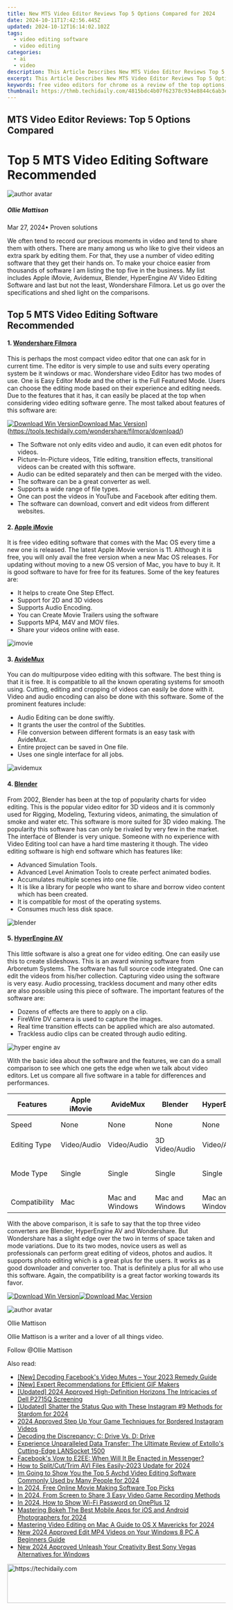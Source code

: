 ```yaml
---
title: New MTS Video Editor Reviews Top 5 Options Compared for 2024
date: 2024-10-11T17:42:56.445Z
updated: 2024-10-12T16:14:02.102Z
tags: 
  - video editing software
  - video editing
categories: 
  - ai
  - video
description: This Article Describes New MTS Video Editor Reviews Top 5 Options Compared for 2024
excerpt: This Article Describes New MTS Video Editor Reviews Top 5 Options Compared for 2024
keywords: free video editors for chrome os a review of the top options,online video editing for free the top options compared,top mac video editors of reviews and comparisons,top video editors for newbies free and paid options,mts video editor reviews top 5 options compared,divx video cutter reviews top 6 free options compared,vob video editor reviews top 5 free options
thumbnail: https://thmb.techidaily.com/4815bdc4b07f62378c934e8844c6ab3ed5ccd8bb0ecbd12c41105ddecee78795.jpg
---
```


## MTS Video Editor Reviews: Top 5 Options Compared

# Top 5 MTS Video Editing Software Recommended

![author avatar](https://images.wondershare.com/filmora/article-images/ollie-mattison.jpg)

##### Ollie Mattison

 Mar 27, 2024• Proven solutions

 We often tend to record our precious moments in video and tend to share them with others. There are many among us who like to give their videos an extra spark by editing them. For that, they use a number of video editing software that they get their hands on. To make your choice easier from thousands of software I am listing the top five in the business. My list includes Apple iMovie, Avidemux, Blender, HyperEngine AV Video Editing Software and last but not the least, Wondershare Filmora. Let us go over the specifications and shed light on the comparisons.

## Top 5 MTS Video Editing Software Recommended

#### 1\. [Wondershare Filmora](https://tools.techidaily.com/wondershare/filmora/download/)

 This is perhaps the most compact video editor that one can ask for in current time. The editor is very simple to use and suits every operating system be it windows or mac. Wondershare video Editor has two modes of use. One is Easy Editor Mode and the other is the Full Featured Mode. Users can choose the editing mode based on their experience and editing needs. Due to the features that it has, it can easily be placed at the top when considering video editing software genre. The most talked about features of this software are:

[![Download Win Version](https://images.wondershare.com/filmora/guide/download-btn-win.jpg)](https://tools.techidaily.com/wondershare/filmora/download/)[Download Mac Version](https://images.wondershare.com/filmora/guide/download-btn-mac.jpg)](https://tools.techidaily.com/wondershare/filmora/download/)

* The Software not only edits video and audio, it can even edit photos for videos.
* Picture-In-Picture videos, Title editing, transition effects, transitional videos can be created with this software.
* Audio can be edited separately and then can be merged with the video.
* The software can be a great converter as well.
* Supports a wide range of file types.
* One can post the videos in YouTube and Facebook after editing them.
* The software can download, convert and edit videos from different websites.

#### 2\. [Apple iMovie](https://www.apple.com/mac/imovie/)

 It is free video editing software that comes with the Mac OS every time a new one is released. The latest Apple iMovie version is 11\. Although it is free, you will only avail the free version when a new Mac OS releases. For updating without moving to a new OS version of Mac, you have to buy it. It is good software to have for free for its features. Some of the key features are:

* It helps to create One Step Effect.
* Support for 2D and 3D videos
* Supports Audio Encoding.
* You can Create Movie Trailers using the software
* Supports MP4, M4V and MOV files.
* Share your videos online with ease.

![imovie](https://images.wondershare.com/multimedia/imovie.jpg)

#### 3\. [AvideMux](http://sourceforge.net/projects/avidemux/files/latest/download)

 You can do multipurpose video editing with this software. The best thing is that it is free. It is compatible to all the known operating systems for smooth using. Cutting, editing and cropping of videos can easily be done with it. Video and audio encoding can also be done with this software. Some of the prominent features include:

* Audio Editing can be done swiftly.
* It grants the user the control of the Subtitles.
* File conversion between different formats is an easy task with AvideMux.
* Entire project can be saved in One file.
* Uses one single interface for all jobs.

![avidemux](https://images.wondershare.com/multimedia/avidemux.jpg)

#### 4\. [Blender](http://www.blender.org/download/)

 From 2002, Blender has been at the top of popularity charts for video editing. This is the popular video editor for 3D videos and it is commonly used for Rigging, Modeling, Texturing videos, animating, the simulation of smoke and water etc. This software is more suited for 3D video making. The popularity this software has can only be rivaled by very few in the market. The interface of Blender is very unique. Someone with no experience with Video Editing tool can have a hard time mastering it though. The video editing software is high end software which has features like:

* Advanced Simulation Tools.
* Advanced Level Animation Tools to create perfect animated bodies.
* Accumulates multiple scenes into one file.
* It is like a library for people who want to share and borrow video content which has been created.
* It is compatible for most of the operating systems.
* Consumes much less disk space.

![blender](https://images.wondershare.com/multimedia/blender01.jpg)

#### 5\. [HyperEngine AV](http://sourceforge.net/projects/hyperengine/files/latest/download?source=navbar)

 This little software is also a great one for video editing. One can easily use this to create slideshows. This is an award winning software from Arboretum Systems. The software has full source code integrated. One can edit the videos from his/her collection. Capturing video using the software is very easy. Audio processing, trackless document and many other edits are also possible using this piece of software. The important features of the software are:

* Dozens of effects are there to apply on a clip.
* FireWire DV camera is used to capture the images.
* Real time transition effects can be applied which are also automated.
* Trackless audio clips can be created through audio editing.

![hyper engine av](https://images.wondershare.com/multimedia/hyper-engine-av.jpg)

 With the basic idea about the software and the features, we can do a small comparison to see which one gets the edge when we talk about video editors. Let us compare all five software in a table for differences and performances.

| Features      | Apple iMovie | AvideMux        | Blender         | HyperEngine     | Wondershare Filmora                                  |
| ------------- | ------------ | --------------- | --------------- | --------------- | ---------------------------------------------------- |
| Speed         | None         | None            | None            | None            | Excellent (30X faster)                               |
| Editing Type  | Video/Audio  | Video/Audio     | 3D Video/Audio  | Video/Audio     | Video/Audio/Photos                                   |
| Mode Type     | Single       | Single          | Single          | Single          | Two Modes. Easy Editor and Full Featured Editor Mode |
| Compatibility | Mac          | Mac and Windows | Mac and Windows | Mac and Windows | Mac and Windows                                      |

 With the above comparison, it is safe to say that the top three video converters are Blender, HyperEngine AV and Wondershare. But Wondershare has a slight edge over the two in terms of space taken and mode variations. Due to its two modes, novice users as well as professionals can perform great editing of videos, photos and audios. It supports photo editing which is a great plus for the users. It works as a good downloader and converter too. That is definitely a plus for all who use this software. Again, the compatibility is a great factor working towards its favor.

[![Download Win Version](https://images.wondershare.com/filmora/guide/download-btn-win.jpg)](https://tools.techidaily.com/wondershare/filmora/download/)[![Download Mac Version](https://images.wondershare.com/filmora/guide/download-btn-mac.jpg)](https://tools.techidaily.com/wondershare/filmora/download/)

![author avatar](https://images.wondershare.com/filmora/article-images/ollie-mattison.jpg)

Ollie Mattison

Ollie Mattison is a writer and a lover of all things video.

Follow @Ollie Mattison

<ins class="adsbygoogle"
      style="display:block"
      data-ad-client="ca-pub-7571918770474297"
      data-ad-slot="8358498916"
      data-ad-format="auto"
      data-full-width-responsive="true"></ins>

<span class="atpl-alsoreadstyle">Also read:</span>
<div><ul>
<li><a href="https://facebook-clips.techidaily.com/new-decoding-facebooks-video-mutes-your-2023-remedy-guide/"><u>[New] Decoding Facebook's Video Mutes – Your 2023 Remedy Guide</u></a></li>
<li><a href="https://youtube-tips.techidaily.com/xpert-recommendations-for-efficient-gif-makers/"><u>[New] Expert Recommendations for Efficient GIF Makers</u></a></li>
<li><a href="https://fox-hovers.techidaily.com/updated-2024-approved-high-definition-horizons-the-intricacies-of-dell-p2715q-screening/"><u>[Updated] 2024 Approved High-Definition Horizons The Intricacies of Dell P2715Q Screening</u></a></li>
<li><a href="https://vp-tips.techidaily.com/updated-shatter-the-status-quo-with-these-instagram-9-methods-for-stardom-for-2024/"><u>[Updated] Shatter the Status Quo with These Instagram #9 Methods for Stardom for 2024</u></a></li>
<li><a href="https://instagram-videos.techidaily.com/2024-approved-step-up-your-game-techniques-for-bordered-instagram-videos/"><u>2024 Approved Step Up Your Game Techniques for Bordered Instagram Videos</u></a></li>
<li><a href="https://windows11.techidaily.com/decoding-the-discrepancy-c-drive-vs-d-drive/"><u>Decoding the Discrepancy: C: Drive Vs. D: Drive</u></a></li>
<li><a href="https://buynow-reviews.techidaily.com/experience-unparalleled-data-transfer-the-ultimate-review-of-extollos-cutting-edge-lansocket-1500/"><u>Experience Unparalleled Data Transfer: The Ultimate Review of Extollo's Cutting-Edge LANSocket 1500</u></a></li>
<li><a href="https://facebook.techidaily.com/facebooks-vow-to-e2ee-when-will-it-be-enacted-in-messenger/"><u>Facebook's Vow to E2EE: When Will It Be Enacted in Messenger?</u></a></li>
<li><a href="https://smart-video-creator.techidaily.com/how-to-splitcuttrim-avi-files-easily-2023-update-for-2024/"><u>How to Split/Cut/Trim AVI Files Easily-2023 Update for 2024</u></a></li>
<li><a href="https://smart-video-creator.techidaily.com/im-going-to-show-you-the-top-5-avchd-video-editing-software-commonly-used-by-many-people-for-2024/"><u>Im Going to Show You the Top 5 Avchd Video Editing Software Commonly Used by Many People for 2024</u></a></li>
<li><a href="https://smart-video-creator.techidaily.com/in-2024-free-online-movie-making-software-top-picks/"><u>In 2024, Free Online Movie Making Software Top Picks</u></a></li>
<li><a href="https://smart-video-creator.techidaily.com/in-2024-from-screen-to-share-3-easy-video-game-recording-methods/"><u>In 2024, From Screen to Share 3 Easy Video Game Recording Methods</u></a></li>
<li><a href="https://easy-unlock-android.techidaily.com/in-2024-how-to-show-wi-fi-password-on-oneplus-12-by-drfone-android/"><u>In 2024, How to Show Wi-Fi Password on OnePlus 12</u></a></li>
<li><a href="https://smart-video-creator.techidaily.com/mastering-bokeh-the-best-mobile-apps-for-ios-and-android-photographers-for-2024/"><u>Mastering Bokeh The Best Mobile Apps for iOS and Android Photographers for 2024</u></a></li>
<li><a href="https://smart-video-creator.techidaily.com/mastering-video-editing-on-mac-a-guide-to-os-x-mavericks-for-2024/"><u>Mastering Video Editing on Mac A Guide to OS X Mavericks for 2024</u></a></li>
<li><a href="https://smart-video-creator.techidaily.com/new-2024-approved-edit-mp4-videos-on-your-windows-8-pc-a-beginners-guide/"><u>New 2024 Approved Edit MP4 Videos on Your Windows 8 PC A Beginners Guide</u></a></li>
<li><a href="https://smart-video-creator.techidaily.com/new-2024-approved-unleash-your-creativity-best-sony-vegas-alternatives-for-windows/"><u>New 2024 Approved Unleash Your Creativity Best Sony Vegas Alternatives for Windows</u></a></li>
</ul></div>

<!-- affiliate ads begin -->
<a href="https://malaysia-healthcare-travel-council.pxf.io/c/5597632/1557747/17382" target="_top" id="1557747">
  <img src="//a.impactradius-go.com/display-ad/17382-1557747" border="0" alt="https://techidaily.com" width="728" height="90"/>
</a>
<img height="0" width="0" src="https://malaysia-healthcare-travel-council.pxf.io/i/5597632/1557747/17382" style="position:absolute;visibility:hidden;" border="0" />
<!-- affiliate ads end -->

